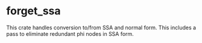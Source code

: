 # forget_ssa

This crate handles conversion to/from SSA and normal form. This includes a pass to eliminate redundant phi nodes in SSA form.